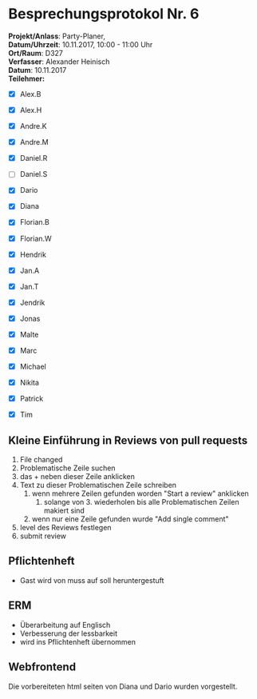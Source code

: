 # Besprechungsprotokol Nr. 6

**Projekt/Anlass**: Party-Planer,  
**Datum/Uhrzeit**: 10.11.2017, 10:00 - 11:00 Uhr  
**Ort/Raum**: D327  
**Verfasser**: Alexander Heinisch  
**Datum**: 10.11.2017  
**Teilehmer:**

- [x] Alex.B
- [x] Alex.H
- [x] Andre.K
- [x] Andre.M
- [x] Daniel.R
- [ ] Daniel.S
- [x] Dario
- [x] Diana
- [x] Florian.B
- [x] Florian.W
- [x] Hendrik
- [x] Jan.A
- [x] Jan.T
- [x] Jendrik
- [x] Jonas
- [x] Malte
- [x] Marc
- [x] Michael
- [x] Nikita
- [x] Patrick
- [x] Tim


## Kleine Einführung in Reviews von pull requests

1. File changed
2. Problematische Zeile suchen
3. das + neben dieser Zeile anklicken
4. Text zu dieser Problematischen Zeile schreiben
   1. wenn mehrere Zeilen gefunden worden "Start a review" anklicken 
      1. solange von 3. wiederholen bis alle Problematischen Zeilen makiert sind
   2. wenn nur eine Zeile gefunden wurde "Add single comment"
5. level des Reviews festlegen
6. submit review

## Pflichtenheft

- Gast wird von muss auf soll heruntergestuft

## ERM

- Überarbeitung auf Englisch
- Verbesserung der lessbarkeit
- wird ins Pflichtenheft übernommen

## Webfrontend

Die vorbereiteten html seiten von Diana und Dario wurden vorgestellt.

